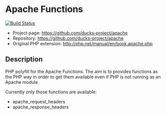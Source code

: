 # Apache Functions

[![Build Status](https://travis-ci.org/ducks-project/apache.svg)](https://travis-ci.org/ducks-project/apache)

* Project page: https://github.com/ducks-project/apache
* Repository: https://github.com/ducks-project/apache
* Original PHP extension: http://php.net/manual/en/book.apache.php


## Description

PHP polyfill for the Apache Functions. The aim is to provides functions as the PHP way in order to get them available even if PHP is not running as an Apache module.

Currently only those functions are available:

* apache_request_headers
* apache_response_headers

